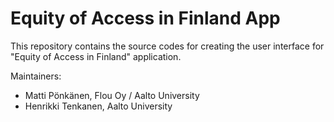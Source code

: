 # Equity of Access in Finland App 

This repository contains the source codes for creating the user interface for "Equity of Access in Finland" application.

Maintainers:

- Matti Pönkänen, Flou Oy / Aalto University
- Henrikki Tenkanen, Aalto University
